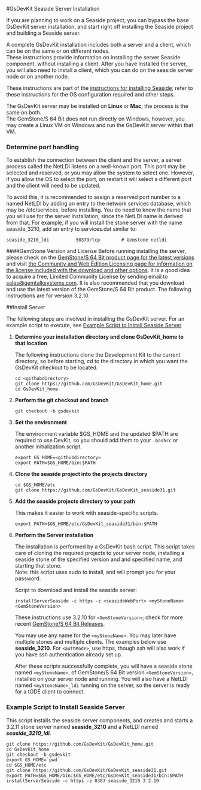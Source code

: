#GsDevKit Seaside Server Installation

If you are planning to work on a Seaside project, you can bypass the base GsDevKit server installation, and 
start right off installing the Seaside project and building a Seaside server.
  
A complete GsDevKit installation includes both a server and a client, which can be on the same or on different nodes.  
These instructions provide information on installing the server Seaside component, without installing a client.  After
you have installed the server, you will also need to install a client, which you can do on the seaside server node or on another node. 

These instructions are part of the [instructions for installing Seaside][1]; refer to these instructions for 
the OS configuration required and other steps.

The GsDevKit server  may be installed on **Linux** or **Mac**; the process is the same on both.  
The GemStone/S 64 Bit does not run directly on Windows, however, you may create a Linux VM on Windows and 
run the GsDevKit server within that VM.

### Determine port handling

To establish the connection between the client and the server, a server process called the NetLDI listens on a well-known port.  This port may be selected and reserved, or you may allow the system to select one.  However, if you allow the OS to select the port, on restart it will select a different port and the client will need to be updated. 

To avoid this, it is recommended to assign a reserved port number to a named NetLDI by adding an entry to the network services database, which may be /etc/services, before installing.  You do need to know the name that you will use for the server installation, since the NetLDI name is derived from that.  For example, if you will install the stone server with the name seaside_3210, add an entry to services.dat similar to:

```
seaside_3210_ldi          50379/tcp        # Gemstone netldi
```

####GemStone Version and License
Before running installing the server, please check on the [GemStone/S 64 Bit product page for the latest versions][2] and visit [the Community and Web Edition Licensing page for information on the license included with the download and other options][3]. It is a good idea to acquire a free, Limited Community License by sending email to sales@gemtalksystems.com. It is also recommended that you download and use the latest version of the GemStone/S 64 Bit product. The following instructions are for version 3.2.10.

##Install Server

The following steps are involved in installing the GsDevKit server.  For an example script to execute, see [Example Script to Install Seaside Server](#example-script-to-install-seaside-server) 

1. **Determine your installation directory and clone GsDevKit_home to that location**

   The following instructions clone the Development Kit to the current directory, so before starting, cd to the directory in which you want the GsDevKit checkout to be located.

   ```
   cd <githubdirectory>
   git clone https://github.com/GsDevKit/GsDevKit_home.git
   cd GsDevKit_home
   ```

2. **Perform the git checkout and branch**
   ```
   git checkout -b gsdevkit
   ```

3. **Set the environment**

   The environment variable $GS_HOME and the updated $PATH are required to use DevKit, so you should add them to your `.bashrc` or another initialization script.
   ```
   export GS_HOME=<githubdirectory>
   export PATH=$GS_HOME/bin:$PATH
   ```

4. **Clone the seaside project into the projects directory**
   ```
   cd $GS_HOME/etc
   git clone https://github.com/GsDevKit/GsDevKit_seaside31.git
   ```
5. **Add the seaside projects directory to your path**
 
   This makes it easier to work with seaside-specific scripts.
   ```
   export PATH=$GS_HOME/etc/GsDevKit_seaside31/bin:$PATH
   ```
   
4. **Perform the Server installation**
   
    The installation is performed by a GsDevKit bash script.  This script takes care of cloning the required projects 
    to your server node, installing a seaside stone of the specified version and and specified name, and starting that stone.  
    Note: this script uses sudo to install, and will prompt you for your password.

   Script to download and install the seaside server:
   ```
   installServerSeaside -c https -z <seasideWebPort> <myStoneName> <GemStoneVersion>
   ```
   These instructions use 3.2.10 for `<GemStoneVersion>`; check for more 
   recent [GemStone/S 64 Bit Releases](#gemstone-version-and-license).
   
   You may use any name for the `<myStoneName>`.  You may later have multiple stones and 
   multiple clients. The examples below use **seaside_3210**.  For `<authMode>`, use https, though ssh will also 
   work if you have ssh authentication already set up.  
   
   After these scripts successfully complete, you will have a seaside stone named `<myStoneName>`, of GemStone/S 64 Bit version `<GemStoneVersion>`, installed on your server node and running.  You will also have a NetLDI named `<myStoneName>_ldi` running on the server, so the server is ready for a tODE client to connect.
   

### Example Script to Install Seaside Server

This script installs the seaside server components, and creates and starts a 3.2.11 stone server named **seaside_3210** and a NetLDI named ***seaside_3210_ldi***.   

```
git clone https://github.com/GsDevKit/GsDevKit_home.git
cd GsDevKit_home
git checkout -b gsdevkit 
export GS_HOME=`pwd`
cd $GS_HOME/etc
git clone https://github.com/GsDevKit/GsDevKit_seaside31.git
export PATH=$GS_HOME/bin:$GS_HOME/etc/GsDevKit_seaside31/bin:$PATH
installServerSeaside -c https -z 8383 seaside_3210 3.2.10
```


[1]: ./README.md#installation-on-separate-server-and-client
[2]: https://gemtalksystems.com/products/gs64/
[3]: https://gemtalksystems.com/licensing/
